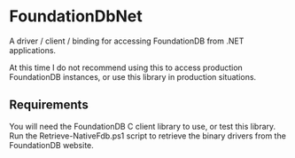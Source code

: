 # FoundationDbNet
A driver / client / binding for accessing FoundationDB from .NET applications.

At this time I do not recommend using this to access production FoundationDB instances, or use this library in production situations.

## Requirements

You will need the FoundationDB C client library to use, or test this library.
Run the Retrieve-NativeFdb.ps1 script to retrieve the binary drivers from the FoundationDB website.
